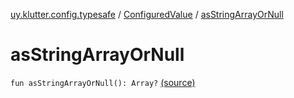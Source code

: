 [uy.klutter.config.typesafe](../index.md) / [ConfiguredValue](index.md) / [asStringArrayOrNull](.)


# asStringArrayOrNull
<code>fun asStringArrayOrNull(): Array<String>?</code> [(source)](https://github.com/kohesive/klutter/blob/master/config-typesafe-jdk6/src/main/kotlin/uy/klutter/config/typesafe/TypesafeConfig_Ext.kt#L114)<br/>

